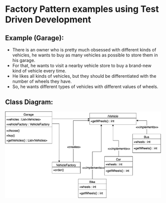 # Factory Pattern examples using Test Driven Development

## Example (Garage):

* There is an owner who is pretty much obsessed with different kinds of vehicles, he wants to buy as many vehicles as possible to store them in his garage.
* For that, he wants to visit a nearby vehicle store to buy a brand-new kind of vehicle every time.
* He likes all kinds of vehicles, but they should be differentiated with the number of wheels they have.
* So, he wants different types of vehicles with different values of wheels.

## Class Diagram:

![](class-diagrams/factory-pattern.png)